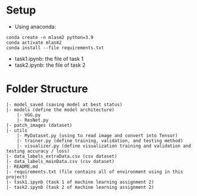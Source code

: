 # **Setup**
- Using anaconda:
```
conda create -n mlasm2 python=3.9
conda activate mlasm2
conda install --file requirements.txt
```
- task1.ipynb: the file of task 1  
- task2.ipynb: the file of task 2

# **Folder Structure**
```
|- model_saved (saving model at best status)
|- models (define the model architecture)
    |- VGG.py
    |- ResNet.py
|- patch_images (dataset)
|- utils
    |- MyDataset.py (using to read image and convert into Tensor)
    |- trainer.py (define training, validation, and testing method)
    |- visualizer.py (define visualization training and validation and testing accuracy / loss)
|- data_labels_extraData.csv (csv dataset)
|- data_labels_mainData.csv (csv dataset)
|- README.md
|- requirements.txt (file contains all of environment using in this project)
|- task1.ipynb (task 1 of machine learning assignment 2)
|- task2.ipynb (task 2 of machine learning assignment 2)
```
